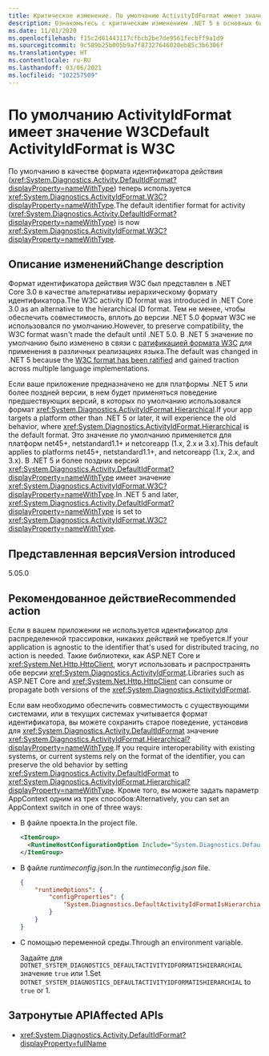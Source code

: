 ```yaml
---
title: Критическое изменение. По умолчанию ActivityIdFormat имеет значение W3C
description: Ознакомьтесь с критическим изменением .NET 5 в основных библиотеках .NET, где ActivityIdFormat по умолчанию теперь имеет значение W3C.
ms.date: 11/01/2020
ms.openlocfilehash: f15c2d61443117cfbcb2be7de9561fecbff9a1d9
ms.sourcegitcommit: 9c589b25b005b9a7f87327646020eb85c3b6306f
ms.translationtype: HT
ms.contentlocale: ru-RU
ms.lasthandoff: 03/06/2021
ms.locfileid: "102257509"
---
```

# <a name="default-activityidformat-is-w3c"></a><span data-ttu-id="59db6-103">По умолчанию ActivityIdFormat имеет значение W3C</span><span class="sxs-lookup"><span data-stu-id="59db6-103">Default ActivityIdFormat is W3C</span></span>

<span data-ttu-id="59db6-104">По умолчанию в качестве формата идентификатора действия (<xref:System.Diagnostics.Activity.DefaultIdFormat?displayProperty=nameWithType>) теперь используется <xref:System.Diagnostics.ActivityIdFormat.W3C?displayProperty=nameWithType>.</span><span class="sxs-lookup"><span data-stu-id="59db6-104">The default identifier format for activity (<xref:System.Diagnostics.Activity.DefaultIdFormat?displayProperty=nameWithType>) is now <xref:System.Diagnostics.ActivityIdFormat.W3C?displayProperty=nameWithType>.</span></span>

## <a name="change-description"></a><span data-ttu-id="59db6-105">Описание изменений</span><span class="sxs-lookup"><span data-stu-id="59db6-105">Change description</span></span>

<span data-ttu-id="59db6-106">Формат идентификатора действия W3C был представлен в .NET Core 3.0 в качестве альтернативы иерархическому формату идентификатора.</span><span class="sxs-lookup"><span data-stu-id="59db6-106">The W3C activity ID format was introduced in .NET Core 3.0 as an alternative to the hierarchical ID format.</span></span> <span data-ttu-id="59db6-107">Тем не менее, чтобы обеспечить совместимость, вплоть до версии .NET 5.0 формат W3C не использовался по умолчанию.</span><span class="sxs-lookup"><span data-stu-id="59db6-107">However, to preserve compatibility, the W3C format wasn't made the default until .NET 5.0.</span></span> <span data-ttu-id="59db6-108">В .NET 5 значение по умолчанию было изменено в связи с [ратификацией формата W3C](https://www.w3.org/TR/trace-context/) для применения в различных реализациях языка.</span><span class="sxs-lookup"><span data-stu-id="59db6-108">The default was changed in .NET 5 because the [W3C format has been ratified](https://www.w3.org/TR/trace-context/) and gained traction across multiple language implementations.</span></span>

<span data-ttu-id="59db6-109">Если ваше приложение предназначено не для платформы .NET 5 или более поздней версии, в нем будет применяться поведение предшествующих версий, в которых по умолчанию использовался формат <xref:System.Diagnostics.ActivityIdFormat.Hierarchical>.</span><span class="sxs-lookup"><span data-stu-id="59db6-109">If your app targets a platform other than .NET 5 or later, it will experience the old behavior, where <xref:System.Diagnostics.ActivityIdFormat.Hierarchical> is the default format.</span></span> <span data-ttu-id="59db6-110">Это значение по умолчанию применяется для платформ net45+, netstandard1.1+ и netcoreapp (1.x, 2.x и 3.x).</span><span class="sxs-lookup"><span data-stu-id="59db6-110">This default applies to platforms net45+, netstandard1.1+, and netcoreapp (1.x, 2.x, and 3.x).</span></span> <span data-ttu-id="59db6-111">В .NET 5 и более поздних версий <xref:System.Diagnostics.Activity.DefaultIdFormat?displayProperty=nameWithType> имеет значение <xref:System.Diagnostics.ActivityIdFormat.W3C?displayProperty=nameWithType>.</span><span class="sxs-lookup"><span data-stu-id="59db6-111">In .NET 5 and later, <xref:System.Diagnostics.Activity.DefaultIdFormat?displayProperty=nameWithType> is set to <xref:System.Diagnostics.ActivityIdFormat.W3C?displayProperty=nameWithType>.</span></span>

## <a name="version-introduced"></a><span data-ttu-id="59db6-112">Представленная версия</span><span class="sxs-lookup"><span data-stu-id="59db6-112">Version introduced</span></span>

<span data-ttu-id="59db6-113">5.0</span><span class="sxs-lookup"><span data-stu-id="59db6-113">5.0</span></span>

## <a name="recommended-action"></a><span data-ttu-id="59db6-114">Рекомендованное действие</span><span class="sxs-lookup"><span data-stu-id="59db6-114">Recommended action</span></span>

<span data-ttu-id="59db6-115">Если в вашем приложении не используется идентификатор для распределенной трассировки, никаких действий не требуется.</span><span class="sxs-lookup"><span data-stu-id="59db6-115">If your application is agnostic to the identifier that's used for distributed tracing, no action is needed.</span></span> <span data-ttu-id="59db6-116">Такие библиотеки, как ASP.NET Core и <xref:System.Net.Http.HttpClient>, могут использовать и распространять обе версии <xref:System.Diagnostics.ActivityIdFormat>.</span><span class="sxs-lookup"><span data-stu-id="59db6-116">Libraries such as ASP.NET Core and <xref:System.Net.Http.HttpClient> can consume or propagate both versions of the <xref:System.Diagnostics.ActivityIdFormat>.</span></span>

<span data-ttu-id="59db6-117">Если вам необходимо обеспечить совместимость с существующими системами, или в текущих системах учитывается формат идентификатора, вы можете сохранить старое поведение, установив для <xref:System.Diagnostics.Activity.DefaultIdFormat> значение <xref:System.Diagnostics.ActivityIdFormat.Hierarchical?displayProperty=nameWithType>.</span><span class="sxs-lookup"><span data-stu-id="59db6-117">If you require interoperability with existing systems, or current systems rely on the format of the identifier, you can preserve the old behavior by setting <xref:System.Diagnostics.Activity.DefaultIdFormat> to <xref:System.Diagnostics.ActivityIdFormat.Hierarchical?displayProperty=nameWithType>.</span></span> <span data-ttu-id="59db6-118">Кроме того, вы можете задать параметр AppContext одним из трех способов:</span><span class="sxs-lookup"><span data-stu-id="59db6-118">Alternatively, you can set an AppContext switch in one of three ways:</span></span>

- <span data-ttu-id="59db6-119">В файле проекта.</span><span class="sxs-lookup"><span data-stu-id="59db6-119">In the project file.</span></span>

  ```xml
  <ItemGroup>
    <RuntimeHostConfigurationOption Include="System.Diagnostics.DefaultActivityIdFormatIsHierarchial" Value="true" />
  </ItemGroup>
  ```

- <span data-ttu-id="59db6-120">В файле *runtimeconfig.json*.</span><span class="sxs-lookup"><span data-stu-id="59db6-120">In the *runtimeconfig.json* file.</span></span>

  ```json
  {
      "runtimeOptions": {
          "configProperties": {
              "System.Diagnostics.DefaultActivityIdFormatIsHierarchial": true
          }
      }
  }
  ```

- <span data-ttu-id="59db6-121">С помощью переменной среды.</span><span class="sxs-lookup"><span data-stu-id="59db6-121">Through an environment variable.</span></span>

  <span data-ttu-id="59db6-122">Задайте для `DOTNET_SYSTEM_DIAGNOSTICS_DEFAULTACTIVITYIDFORMATISHIERARCHIAL` значение `true` или 1.</span><span class="sxs-lookup"><span data-stu-id="59db6-122">Set `DOTNET_SYSTEM_DIAGNOSTICS_DEFAULTACTIVITYIDFORMATISHIERARCHIAL` to `true` or 1.</span></span>

## <a name="affected-apis"></a><span data-ttu-id="59db6-123">Затронутые API</span><span class="sxs-lookup"><span data-stu-id="59db6-123">Affected APIs</span></span>

- <xref:System.Diagnostics.Activity.DefaultIdFormat?displayProperty=fullName>

<!--

### Category

Core .NET libraries

### Affected APIs

- `P:System.Diagnostics.Activity.DefaultIdFormat`

-->
